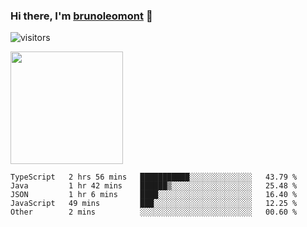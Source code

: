 ### Hi there, I'm [brunoleomont](https://www.linkedin.com/in/brunoleomont/) 👋

![visitors](https://visitor-badge.glitch.me/badge?page_id=page.id)

<img height="180em" src="https://github-readme-stats.vercel.app/api?username=brunoleomont&show_icons=true&hide_border=true&&count_private=true&include_all_commits=true" />

<!--START_SECTION:waka-->
```text
TypeScript   2 hrs 56 mins   ███████████░░░░░░░░░░░░░░   43.79 % 
Java         1 hr 42 mins    ██████▒░░░░░░░░░░░░░░░░░░   25.48 % 
JSON         1 hr 6 mins     ████░░░░░░░░░░░░░░░░░░░░░   16.40 % 
JavaScript   49 mins         ███░░░░░░░░░░░░░░░░░░░░░░   12.25 % 
Other        2 mins          ░░░░░░░░░░░░░░░░░░░░░░░░░   00.60 % 
```
<!--END_SECTION:waka-->

<!--
**brunoleomont/brunoleomont** is a ✨ _special_ ✨ repository because its `README.md` (this file) appears on your GitHub profile.

Here are some ideas to get you started:

- 🔭 I’m currently working on ...
- 🌱 I’m currently learning ...
- 👯 I’m looking to collaborate on ...
- 🤔 I’m looking for help with ...
- 💬 Ask me about ...
- 📫 How to reach me: ...
- 😄 Pronouns: ...
- ⚡ Fun fact: ...
-->
